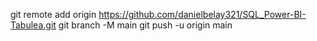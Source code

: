 git remote add origin https://github.com/danielbelay321/SQL_Power-BI-Tabulea.git
git branch -M main
git push -u origin main
